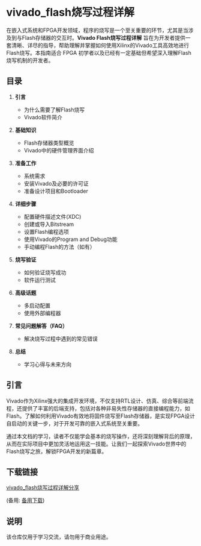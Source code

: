 # vivado_flash烧写过程详解

在嵌入式系统和FPGA开发领域，程序的烧写是一个至关重要的环节，尤其是当涉及到与Flash存储器的交互时。**Vivado Flash烧写过程详解** 旨在为开发者提供一套清晰、详尽的指导，帮助理解并掌握如何使用Xilinx的Vivado工具高效地进行Flash烧写。本指南适合 FPGA 初学者以及已经有一定基础但希望深入理解Flash烧写机制的开发者。

## 目录

1. **引言**
   - 为什么需要了解Flash烧写
   - Vivado软件简介
  
2. **基础知识**
   - Flash存储器类型概览
   - Vivado中的硬件管理界面介绍
  
3. **准备工作**
   - 系统需求
   - 安装Vivado及必要的许可证
   - 准备设计项目和Bootloader
  
4. **详细步骤**
   - 配置硬件描述文件(XDC)
   - 创建或导入Bitstream
   - 设置Flash编程选项
   - 使用Vivado的Program and Debug功能
   - 手动编程Flash的方法（如有）
  
5. **烧写验证**
   - 如何验证烧写成功
   - 软件运行测试
  
6. **高级话题**
   - 多启动配置
   - 使用外部编程器
  
7. **常见问题解答（FAQ）**
   - 解决烧写过程中遇到的常见错误
  
8. **总结**
   - 学习心得与未来方向

## 引言

Vivado作为Xilinx强大的集成开发环境，不仅支持RTL设计、仿真、综合等前端流程，还提供了丰富的后端支持，包括对各种非易失性存储器的直接编程能力，如Flash。了解如何利用Vivado有效地将固件烧写至Flash存储器，是实现FPGA设计自启动的关键一步，对于开发可靠的嵌入式系统至关重要。

通过本文档的学习，读者不仅能学会基本的烧写操作，还将深刻理解背后的原理，从而在实际项目中更加灵活地运用这一技能。让我们一起探索Vivado世界中的Flash烧写之旅，解锁FPGA开发的新篇章。

## 下载链接
[vivado_flash烧写过程详解分享](https://pan.quark.cn/s/6e91ae92519d) 

(备用: [备用下载](https://pan.baidu.com/s/1M97Clx5W6_d_rYG2vQrx6Q?pwd=1234))

## 说明

该仓库仅用于学习交流，请勿用于商业用途。
